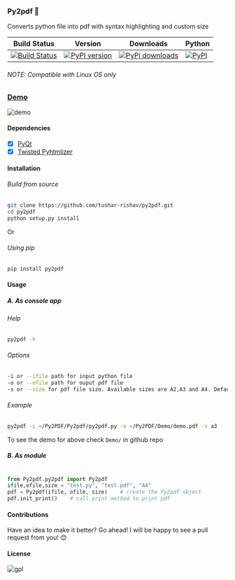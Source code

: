 ### Py2pdf :fax:
Converts python file into pdf with syntax highlighting and custom size

| Build Status | Version | Downloads | Python   |
| ------------ |---------|-----------|----------|
| [![Build Status](https://travis-ci.org/tushar-rishav/py2pdf.svg?branch=master)](https://travis-ci.org/tushar-rishav/py2pdf)|[![PyPI version](https://badge.fury.io/py/py2pdf.svg)](http://badge.fury.io/py/py2pdf)| [![PyPi downloads](https://img.shields.io/pypi/dw/py2pdf.svg)](https://pypi.python.org/pypi/Py2pdf)|[![PyPI](https://img.shields.io/pypi/pyversions/Py2pdf.svg)](https://pypi.python.org/pypi/Py2pdf)

###### NOTE: Compatible with Linux OS only

### [Demo](https://cloud.githubusercontent.com/assets/7397433/9981909/383c2a50-5fe8-11e5-9ad5-90e12a5b838b.gif)
![demo](https://cloud.githubusercontent.com/assets/7397433/9981909/383c2a50-5fe8-11e5-9ad5-90e12a5b838b.gif)

#### Dependencies
- [x] [PyQt](http://www.riverbankcomputing.com/software/pyqt/download)
- [x] [Twisted Pyhtmlizer](http://linuxcommand.org/man_pages/pyhtmlizer1.html)

#### Installation

###### Build from source

```sh
git clone https://github.com/tushar-rishav/py2pdf.git
cd py2pdf
python setup.py install

```
Or

###### Using pip

```sh
pip install py2pdf

```
#### Usage

##### A. As console app

###### Help

```sh
py2pdf -h

```

###### Options

```sh
-i or --ifile path for input python file
-o or --ofile path for ouput pdf file
-s or --size for pdf file size. Available sizes are A2,A3 and A4. Default one is A3
```

###### Example
```sh
py2pdf -i ~/Py2PDF/Py2pdf/py2pdf.py -o ~/Py2PDF/Demo/demo.pdf -s a3

```
To see the demo for above check `Demo/` in github repo

##### B. As module

```py
	
from Py2pdf.py2pdf import Py2pdf
ifile,ofile,size = "test.py", "test.pdf", "A4"
pdf = Py2pdf(ifile, ofile, size)	# create the Py2pdf object
pdf.init_print()	# call print method to print pdf

```

#### Contributions
Have an idea to make it better? Go ahead! I will be happy to see a pull request from you! :blush:

#### License
![gpl](https://cloud.githubusercontent.com/assets/7397433/9025904/67008062-3936-11e5-8803-e5b164a0dfc0.png)


